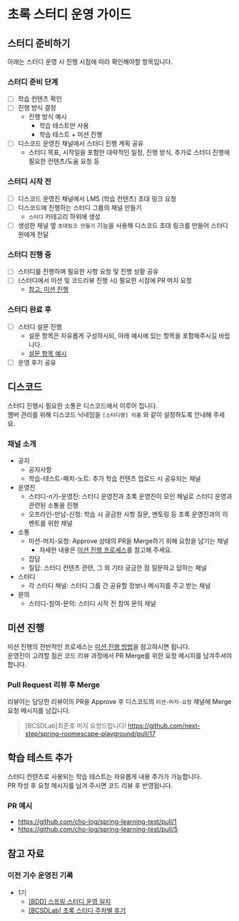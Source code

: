 # 초록 스터디 운영 가이드

## 스터디 준비하기
아래는 스터디 운영 시 진행 시점에 따라 확인해야할 항목입니다.

### 스터디 준비 단계
- [ ] 학습 컨텐츠 확인
- [ ] 진행 방식 결정
  - 진행 방식 예시
    - 학습 테스트만 사용
    - 학습 테스트 + 미션 진행 
- [ ] 디스코드 운영진 채널에서 스터디 진행 계획 공유
  - 스터디 목표, 시작일을 포함한 대략적인 일정, 진행 방식, 추가로 스터디 진행에 필요한 컨텐츠/도움 요청 등 

### 스터디 시작 전
- [ ] 디스코드 운영진 채널에서 LMS (학습 컨텐츠) 초대 링크 요청 
- [ ] 디스코드에 진행하는 스터디 그룹의 채널 만들기
  - `스터디` 카테고리 하위에 생성
- [ ] 생성한 채널 옆 `초대링크 만들기` 기능을 사용해 디스코드 초대 링크를 만들어 스터디원에게 전달

### 스터디 진행 중
- [ ] 스터디를 진행하며 필요한 사항 요청 및 진행 상황 공유
- [ ] (스터디에서 미션 및 코드리뷰 진행 시) 필요한 시점에 PR 머지 요청
  - [참고: 미션 진행](#미션-진행)

### 스터디 완료 후
- [ ] 스터디 설문 진행
  - 설문 항목은 자유롭게 구성하시되, 아래 예시에 있는 항목을 포함해주시길 바랍니다.  
  - [설문 항목 예시](https://docs.google.com/forms/d/e/1FAIpQLSeUI9yPDgRnZwdgRaMmalPvQfH4txpjpfNvbK9C8GZn63yb6A/viewform)
- [ ] 운영 후기 공유

## 디스코드
스터디 진행시 필요한 소통은 디스코드에서 이루어 집니다.   
멤버 관리를 위해 디스코드 닉네임을 `[스터디명] 이름` 와 같이 설정하도록 안내해 주세요.

### 채널 소개
- 공지
  - 공지사항
  - 학습-테스트-패치-노트: 추가 학습 컨텐츠 업로드 시 공유되는 채널
- 운영진
  - 스터디-n기-운영진: 스터디 운영진과 초록 운영진이 모인 채널로 스터디 운영과 관련된 소통을 진행
  - 오프라인-만남-신청: 학습 시 궁금한 사항 질문, 멘토링 등 초록 운영진과의 이벤트를 위한 채널
- 소통
  - 미션-머지-요청: Approve 상태의 PR을 Merge하기 위해 요청을 남기는 채널 
    - 자세한 내용은 [미션 진행 프로세스](#미션-진행)를 참고해 주세요.
  - 잡담
  - 질답: 스터디 컨텐츠 관련, 그 외 기타 궁금한 점 질문하고 답하는 채널
- 스터디
  - 각 스터디 채널: 스터디 그룹 간 공유할 정보나 메시지를 주고 받는 채널
- 문의
  - 스터디-참여-문의: 스터디 시작 전 참여 문의 채널

## 미션 진행

미션 진행의 전반적인 프로세스는 [미션 진행 방법](https://github.com/cho-log/cholog-docs/tree/main/codereview)을 참고하시면 됩니다.  
운영진이 고려할 점은 코드 리뷰 과정에서 PR Merge를 위한 요청 메시지를 남겨주셔야 합니다.   

### Pull Request 리뷰 후 Merge
리뷰어는 담당한 리뷰이의 PR을 Approve 후 디스코드의 `미션-머지-요청` 채널에 Merge 요청 메시지를 남깁니다.
> [BCSDLab]최준호 머지 요청드립니다!
https://github.com/next-step/spring-roomescape-playground/pull/17

## 학습 테스트 추가

스터디 컨텐츠로 사용되는 학습 테스트는 자유롭게 내용 추가가 가능합니다.  
PR 작성 후 요청 메시지를 남겨 주시면 코드 리뷰 후 반영됩니다. 

### PR 예시
- https://github.com/cho-log/spring-learning-test/pull/1
- https://github.com/cho-log/spring-learning-test/pull/5

## 참고 자료
### 이전 기수 운영진 기록
- 1기
  - [[BDD] 스프링 스터디 운영 일지](https://amaran-th.github.io/tags/%EC%8A%A4%ED%84%B0%EB%94%94-%EC%9A%B4%EC%98%81-%EC%9D%BC%EC%A7%80-%EC%8B%9C%EB%A6%AC%EC%A6%88/)
  - [[BCSDLab] 초록 스터디 주차별 후기](https://velog.io/tags/%EC%B4%88%EB%A1%9D-%EC%8A%A4%ED%84%B0%EB%94%94)
